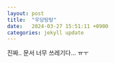 ```yaml
---
layout: post
title:  "우당탕탕"
date:   2024-03-27 15:51:11 +0900
categories: jekyll update
---
```

진짜.. 문서 너무 쓰레기다... ㅠㅜ
